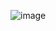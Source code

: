 ![image](https://user-images.githubusercontent.com/90040588/146319383-09dfe5dc-987c-4c00-98b5-cf260e775abc.png)
